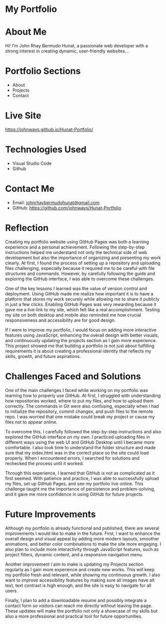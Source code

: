 # My Portfolio

# About Me
Hi! I’m John Rhay Bermudo Hunat, a passionate web developer with a strong interest in creating dynamic, user-friendly websites...

# Portfolio Sections
* About
* Projects
* Contact

# Live Site
https://johnways.github.io/Hunat-Portfolio/

# Technologies Used
* Visual Studio Code
* Github

# Contact Me
* Email: johnrhaybermudohunat@gmail.com
* GitHub: https://github.com/johnways/Hunat-Portfolio

# Reflection
Creating my portfolio website using GitHub Pages was both a learning experience and a personal achievement. Following the step-by-step instructions helped me understand not only the technical side of web development but also the importance of organizing and presenting my work clearly. At first, I found the process of setting up a repository and uploading files challenging, especially because it required me to be careful with file structures and commands. However, by carefully following the guide and exploring the GitHub interface, I was able to overcome these challenges.

One of the key lessons I learned was the value of version control and deployment. Using GitHub made me realize how important it is to have a platform that stores my work securely while allowing me to share it publicly in just a few clicks. Enabling GitHub Pages was very rewarding because it gave me a live link to my site, which felt like a real accomplishment. Testing my site on both desktop and mobile also reminded me how crucial responsiveness and accessibility are for good design.

If I were to improve my portfolio, I would focus on adding more interactive features using JavaScript, enhancing the overall design with better visuals, and continuously updating the projects section as I gain more experience. This project showed me that building a portfolio is not just about fulfilling requirements it is about creating a professional identity that reflects my skills, growth, and future aspirations.



# Challenges Faced and Solutions
One of the main challenges I faced while working on my portfolio was learning how to properly use GitHub. At first, I struggled with understanding how repositories worked, where to put my files, and how to upload them correctly. The commands in Git were also confusing, especially when I had to initialize the repository, commit changes, and push files to the remote repo. I was worried that one mistake could break my project or cause my files not to appear online.

To overcome this, I carefully followed the step-by-step instructions and also explored the GitHub interface on my own. I practiced uploading files in different ways using the web UI and GitHub Desktop until I became more comfortable. I also took time to understand the folder structure and made sure that my index.html was in the correct place so the site could load properly. When I encountered errors, I searched for solutions and rechecked the process until it worked.

Through this experience, I learned that GitHub is not as complicated as it first seemed. With patience and practice, I was able to successfully upload my files, set up GitHub Pages, and see my portfolio live online. This challenge taught me the importance of persistence and problem-solving, and it gave me more confidence in using GitHub for future projects.




# Future Improvements
Although my portfolio is already functional and published, there are several improvements I would like to make in the future. First, I want to enhance the overall design and visual appeal by adding more modern layouts, smoother animations, and better color combinations to make the site more engaging. I also plan to include more interactivity through JavaScript features, such as project filters, dynamic content, and a responsive navigation menu.

Another improvement I aim to make is updating my Projects section regularly as I gain more experience and create new works. This will keep my portfolio fresh and relevant, while showing my continuous growth. I also want to improve accessibility features by making sure all images have alt text, text contrast is high enough, and the site is easy to navigate for all users.

Finally, I plan to add a downloadable resume and possibly integrate a contact form so visitors can reach me directly without leaving the page. These updates will make the portfolio not only a showcase of my skills but also a more professional and practical tool for future opportunities.

